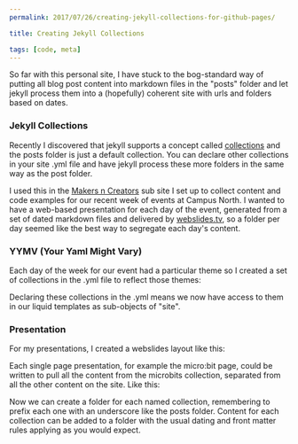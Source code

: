 ```yaml
---
permalink: 2017/07/26/creating-jekyll-collections-for-github-pages/

title: Creating Jekyll Collections

tags: [code, meta]
---
```


So far with this personal site, I have stuck to the bog-standard way of putting all
blog post content into markdown files in the "posts" folder and let jekyll
process them into a (hopefully) coherent site with urls and folders based on dates.

### Jekyll Collections

Recently I discovered that jekyll supports a concept called <a href="https://jekyllrb.com/docs/collections/">collections</a>
and the posts folder is just a default collection. You can declare other collections in your site
.yml file and have jekyll process these more folders in the same way as the post folder.

I used this in the <a href="https://deejaygraham.github.io/makers-n-creators">Makers n Creators</a>
sub site I set up to collect content and code examples for our recent week of events at Campus North.
I wanted to have a web-based presentation for each day of the event, generated from a set of
dated markdown files and delivered by <a href="http://www.webslides.tv/">webslides.tv</a>, so a folder per
day seemed like the best way to segregate each day's content.

### YYMV (Your Yaml Might Vary)

Each day of the week for our event had a particular theme so I created a set of collections
in the .yml file to reflect those themes:

<script src="https://gist.github.com/deejaygraham/10299742559e2290c958abbeb474dd9a.js"></script>

Declaring these collections in the .yml means we now have access to them in our
liquid templates as sub-objects of "site".

### Presentation

For my presentations, I created a webslides layout like this:

<script src="https://gist.github.com/deejaygraham/540f3a491c3d083631c958eaa18837f1.js"></script>

Each single page presentation, for example the micro:bit page, could be written to
pull all the content from the microbits collection, separated from all the other
content on the site. Like this:

<script src="https://gist.github.com/deejaygraham/232b09241e259d675d884fffcfc0163f.js"></script>

Now we can create a folder for each named collection, remembering to prefix each one with
an underscore like the posts folder. Content for each collection can be added to a folder
with the usual dating and front matter rules applying as you would expect.
